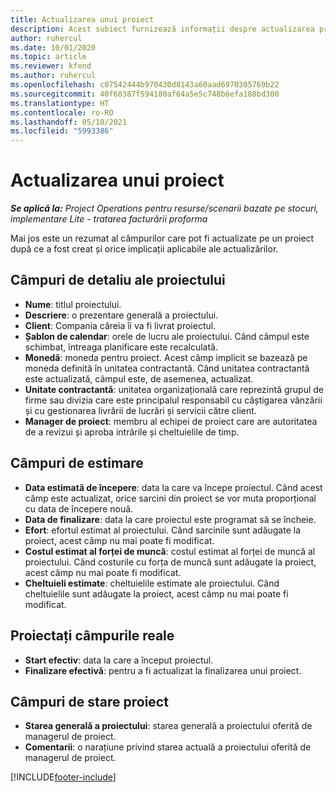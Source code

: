 ```yaml
---
title: Actualizarea unui proiect
description: Acest subiect furnizează informații despre actualizarea proiectelor în Project Operations.
author: ruhercul
ms.date: 10/01/2020
ms.topic: article
ms.reviewer: kfend
ms.author: ruhercul
ms.openlocfilehash: c07542444b970430d8143a60aad6970305769b22
ms.sourcegitcommit: 40f68387f594180af64a5e5c748b6efa188bd300
ms.translationtype: HT
ms.contentlocale: ro-RO
ms.lasthandoff: 05/10/2021
ms.locfileid: "5993386"
---
```

# <a name="update-a-project"></a>Actualizarea unui proiect

_**Se aplică la:** Project Operations pentru resurse/scenarii bazate pe stocuri, implementare Lite - tratarea facturării proforma_

Mai jos este un rezumat al câmpurilor care pot fi actualizate pe un proiect după ce a fost creat și orice implicații aplicabile ale actualizărilor.

## <a name="project-detail-fields"></a>Câmpuri de detaliu ale proiectului

- **Nume**: titlul proiectului.
- **Descriere**: o prezentare generală a proiectului.
- **Client**: Compania căreia îi va fi livrat proiectul.
- **Șablon de calendar**: orele de lucru ale proiectului. Când câmpul este schimbat, întreaga planificare este recalculată.
- **Monedă**: moneda pentru proiect. Acest câmp implicit se bazează pe moneda definită în unitatea contractantă. Când unitatea contractantă este actualizată, câmpul este, de asemenea, actualizat.
- **Unitate contractantă**: unitatea organizațională care reprezintă grupul de firme sau divizia care este principalul responsabil cu câștigarea vânzării și cu gestionarea livrării de lucrări și servicii către client. 
- **Manager de proiect**: membru al echipei de proiect care are autoritatea de a revizui și aproba intrările și cheltuielile de timp.

## <a name="estimate-fields"></a>Câmpuri de estimare

- **Data estimată de începere**: data la care va începe proiectul. Când acest câmp este actualizat, orice sarcini din proiect se vor muta proporțional cu data de începere nouă.
- **Data de finalizare**: data la care proiectul este programat să se încheie.
- **Efort**: efortul estimat al proiectului. Când sarcinile sunt adăugate la proiect, acest câmp nu mai poate fi modificat.
- **Costul estimat al forței de muncă**: costul estimat al forței de muncă al proiectului. Când costurile cu forța de muncă sunt adăugate la proiect, acest câmp nu mai poate fi modificat.
- **Cheltuieli estimate**: cheltuielile estimate ale proiectului. Când cheltuielile sunt adăugate la proiect, acest câmp nu mai poate fi modificat.

## <a name="project-actual-fields"></a>Proiectați câmpurile reale
- **Start efectiv**: data la care a început proiectul.
- **Finalizare efectivă**: pentru a fi actualizat la finalizarea unui proiect.

## <a name="project-status-fields"></a>Câmpuri de stare proiect

- **Starea generală a proiectului**: starea generală a proiectului oferită de managerul de proiect.
- **Comentarii**: o narațiune privind starea actuală a proiectului oferită de managerul de proiect.



[!INCLUDE[footer-include](../includes/footer-banner.md)]